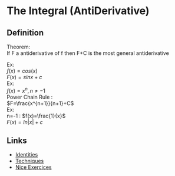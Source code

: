 # The Integral (AntiDerivative)

## Definition

Theorem: \
If F a antiderivative of f then F+C is the most general antiderivative

Ex: \
$f(x)=cos(x)$ \
$F(x)=sin x+c$ \
Ex: \
$f(x)=x^n,n\neq-1$\
Power Chain Rule : \
$F=\frac{x^{n+1}}{n+1}+C$  
Ex: \
n=-1 : $f(x)=\frac{1}{x}$ \
$F(x)=ln|x|+c$

## Links
- [Identities](http://www.lrcb.ch/litterature/integrales.pdf)
- [Techniques](https://tutorial.math.lamar.edu/Classes/CalcII/IntTechIntro.aspx)
- [Nice Exercices](https://tutorial.math.lamar.edu/Problems/CalcII/IntTechIntro.aspx)
